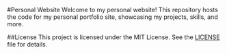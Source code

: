#Personal Website
Welcome to my personal website! This repository hosts the code for my personal portfolio site, showcasing my projects, skills, and more.

##License 
This project is licensed under the MIT License. See the [LICENSE](LICENSE) file for details.
